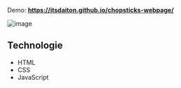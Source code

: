 Demo: **https://itsdaiton.github.io/chopsticks-webpage/**

![image](https://user-images.githubusercontent.com/72783924/222013043-2ee522ae-8023-45d1-b57a-05aa3e62ff28.png)

## Technologie
- HTML
- CSS
- JavaScript


